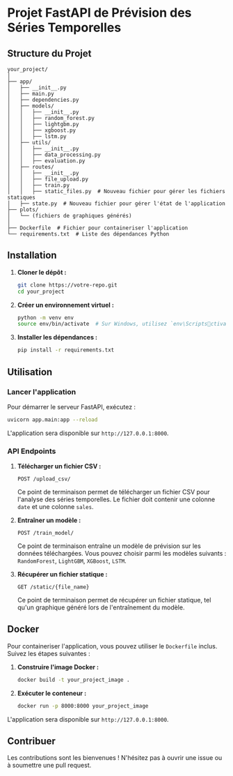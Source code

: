 
# Projet FastAPI de Prévision des Séries Temporelles

## Structure du Projet

```
your_project/
│
├── app/
│   ├── __init__.py
│   ├── main.py
│   ├── dependencies.py
│   ├── models/
│   │   ├── __init__.py
│   │   ├── random_forest.py
│   │   ├── lightgbm.py
│   │   ├── xgboost.py
│   │   ├── lstm.py
│   ├── utils/
│   │   ├── __init__.py
│   │   ├── data_processing.py
│   │   ├── evaluation.py
│   ├── routes/
│   │   ├── __init__.py
│   │   ├── file_upload.py
│   │   ├── train.py
│   │   ├── static_files.py  # Nouveau fichier pour gérer les fichiers statiques
│   ├── state.py  # Nouveau fichier pour gérer l'état de l'application
├── plots/
│   └── (fichiers de graphiques générés)
│
├── Dockerfile  # Fichier pour containeriser l'application
└── requirements.txt  # Liste des dépendances Python
```

## Installation

1. **Cloner le dépôt :**

   ```bash
   git clone https://votre-repo.git
   cd your_project
   ```

2. **Créer un environnement virtuel :**

   ```bash
   python -m venv env
   source env/bin/activate  # Sur Windows, utilisez `env\Scriptsctivate`
   ```

3. **Installer les dépendances :**

   ```bash
   pip install -r requirements.txt
   ```

## Utilisation

### Lancer l'application

Pour démarrer le serveur FastAPI, exécutez :

```bash
uvicorn app.main:app --reload
```

L'application sera disponible sur `http://127.0.0.1:8000`.

### API Endpoints

1. **Télécharger un fichier CSV :**

   ```
   POST /upload_csv/
   ```

   Ce point de terminaison permet de télécharger un fichier CSV pour l'analyse des séries temporelles. Le fichier doit contenir une colonne `date` et une colonne `sales`.

2. **Entraîner un modèle :**

   ```
   POST /train_model/
   ```

   Ce point de terminaison entraîne un modèle de prévision sur les données téléchargées. Vous pouvez choisir parmi les modèles suivants : `RandomForest`, `LightGBM`, `XGBoost`, `LSTM`.

3. **Récupérer un fichier statique :**

   ```
   GET /static/{file_name}
   ```

   Ce point de terminaison permet de récupérer un fichier statique, tel qu'un graphique généré lors de l'entraînement du modèle.

## Docker

Pour containeriser l'application, vous pouvez utiliser le `Dockerfile` inclus. Suivez les étapes suivantes :

1. **Construire l'image Docker :**

   ```bash
   docker build -t your_project_image .
   ```

2. **Exécuter le conteneur :**

   ```bash
   docker run -p 8000:8000 your_project_image
   ```

L'application sera disponible sur `http://127.0.0.1:8000`.

## Contribuer

Les contributions sont les bienvenues ! N'hésitez pas à ouvrir une issue ou à soumettre une pull request.

